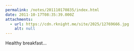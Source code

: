 ```yaml
---
permalink: /notes/201110170835/index.html
date: 2011-10-17T08:35:39.000Z
attachments:
  - url: https://cdn.rknight.me/site/2025/12769666.jpg
    alt: null
---
```


Healthy breakfast...
